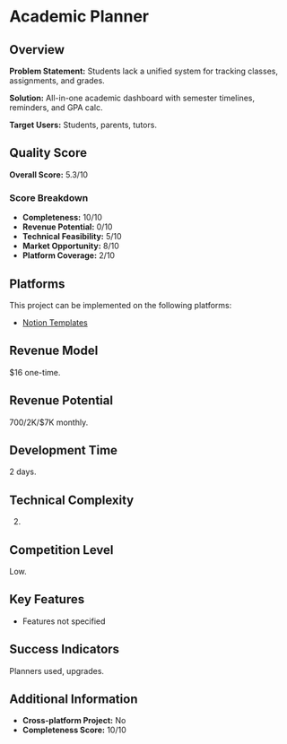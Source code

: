 # Academic Planner

## Overview
**Problem Statement:** Students lack a unified system for tracking classes, assignments, and grades.

**Solution:** All-in-one academic dashboard with semester timelines, reminders, and GPA calc.

**Target Users:** Students, parents, tutors.

## Quality Score
**Overall Score:** 5.3/10

### Score Breakdown
- **Completeness:** 10/10
- **Revenue Potential:** 0/10
- **Technical Feasibility:** 5/10
- **Market Opportunity:** 8/10
- **Platform Coverage:** 2/10

## Platforms
This project can be implemented on the following platforms:
- [Notion Templates](./platforms/notion-templates/)

## Revenue Model
$16 one-time.

## Revenue Potential
$700/$2K/$7K monthly.

## Development Time
2 days.

## Technical Complexity
2.

## Competition Level
Low.

## Key Features
- Features not specified

## Success Indicators
Planners used, upgrades.

## Additional Information
- **Cross-platform Project:** No
- **Completeness Score:** 10/10
